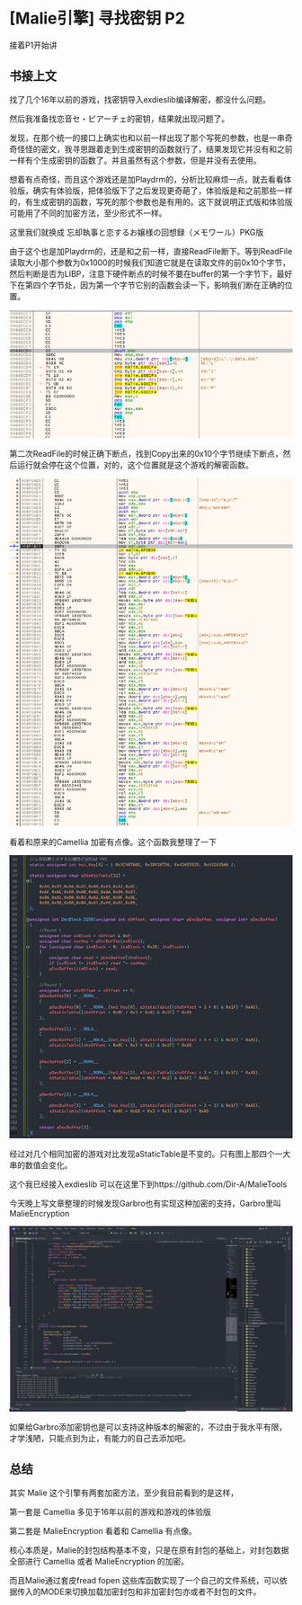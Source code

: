 # [Malie引擎] 寻找密钥 P2

接着P1开始讲

## 书接上文

找了几个16年以前的游戏，找密钥导入exdieslib编译解密，都没什么问题。

然后我准备找恋音セ・ピアーチェ的密钥，结果就出现问题了。

发现，在那个统一的接口上确实也和以前一样出现了那个写死的参数，也是一串奇奇怪怪的密文，我寻思跟着走到生成密钥的函数就行了，结果发现它并没有和之前一样有个生成密钥的函数了。并且虽然有这个参数，但是并没有去使用。

想着有点奇怪，而且这个游戏还是加Playdrm的，分析比较麻烦一点，就去看看体验版，确实有体验版，把体验版下了之后发现更奇葩了，体验版是和之前那些一样的，有生成密钥的函数，写死的那个参数也是有用的。这下就说明正式版和体验版可能用了不同的加密方法，至少形式不一样。

这里我们就换成 忘却執事と恋するお嬢様の回想録（メモワール）PKG版

由于这个也是加Playdrm的，还是和之前一样，直接ReadFile断下。等到ReadFile读取大小那个参数为0x1000的时候我们知道它就是在读取文件的前0x10个字节，然后判断是否为LIBP，注意下硬件断点的时候不要在buffer的第一个字节下，最好下在第四个字节处，因为第一个字节它别的函数会读一下，影响我们断在正确的位置。

![1](https://github.com/Dir-A/Dir-A_Essays_MD/blob/main/image/%5BMalie%E5%BC%95%E6%93%8E%5D%20%E5%AF%BB%E6%89%BE%E5%AF%86%E9%92%A5%20P2/1.png?raw=true)

第二次ReadFile的时候正确下断点，找到Copy出来的0x10个字节继续下断点，然后运行就会停在这个位置，对的，这个位置就是这个游戏的解密函数。

![2](https://github.com/Dir-A/Dir-A_Essays_MD/blob/main/image/%5BMalie%E5%BC%95%E6%93%8E%5D%20%E5%AF%BB%E6%89%BE%E5%AF%86%E9%92%A5%20P2/2.png?raw=true)

看着和原来的Camellia 加密有点像。这个函数我整理了一下

![3](https://github.com/Dir-A/Dir-A_Essays_MD/blob/main/image/%5BMalie%E5%BC%95%E6%93%8E%5D%20%E5%AF%BB%E6%89%BE%E5%AF%86%E9%92%A5%20P2/3.png?raw=true)

经过对几个相同加密的游戏对比发现aStaticTable是不变的。只有图上那四个一大串的数值会变化。

这个我已经接入exdieslib 可以在这里下到https://github.com/Dir-A/MalieTools

今天晚上写文章整理的时候发现Garbro也有实现这种加密的支持，Garbro里叫 MalieEncryption

![4](https://github.com/Dir-A/Dir-A_Essays_MD/blob/main/image/%5BMalie%E5%BC%95%E6%93%8E%5D%20%E5%AF%BB%E6%89%BE%E5%AF%86%E9%92%A5%20P2/4.png?raw=true)

如果给Garbro添加密钥也是可以支持这种版本的解密的，不过由于我水平有限，才学浅陋，只能点到为止，有能力的自己去添加吧。

## 总结

其实 Malie 这个引擎有两套加密方法，至少我目前看到的是这样，

第一套是 Camellia  多见于16年以前的游戏和游戏的体验版

第二套是 MalieEncryption 看着和 Camellia 有点像。

核心本质是，Malie的封包结构基本不变，只是在原有封包的基础上，对封包数据全部进行 Camellia  或者 MalieEncryption 的加密。

而且Malie通过套皮fread fopen 这些库函数实现了一个自己的文件系统，可以依据传入的MODE来切换加载加密封包和非加密封包亦或者不封包的文件。